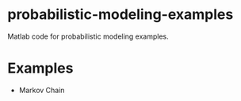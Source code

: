 # probabilistic-modeling-examples

Matlab code for probabilistic modeling examples.

# Examples

 - Markov Chain